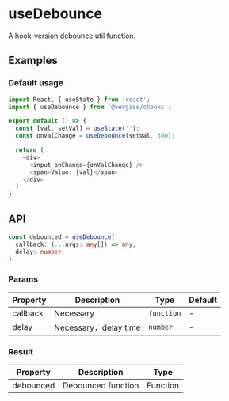 # useDebounce

A hook-version debounce util function.

## Examples

### Default usage
```typescript jsx
import React, { useState } from 'react';
import { useDebounce } from '@vergiss/chooks';

export default () => {
  const [val, setVal] = useState('');
  const onValChange = useDebounce(setVal, 300);

  return (
    <div>
      <input onChange={onValChange} />
      <span>Value: {val}</span>
    </div>
  )
}
```

## API
```typescript
const debounced = useDebounce(
  callback: (...args: any[]) => any,
  delay: number
)
```

### Params
| Property     | Description                  | Type                                     | Default |
| ------------ | ---------------------------- | ---------------------------------------- | ------- |
| callback | Necessary | `function` | - |
| delay | Necessary，delay time| `number` | - |

### Result

| Property | Description   | Type    |
| -------- | ------------- | ------- |
| debounced   | Debounced function | Function |

